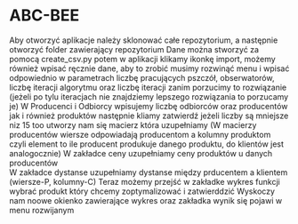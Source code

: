 # ABC-BEE
Aby otworzyć aplikacje należy sklonować całe repozytorium, a następnie otworzyć folder zawierający repozytorium
Dane można stworzyć za pomocą create_csv.py potem w aplikacji klikamy ikonkę import, możemy również wpisać ręcznie dane, aby to zrobić musimy rozwinąć menu i wpisać odpowiednio w parametrach liczbę pracujących pszczół, obserwatorów, liczbę iteracji algorytmu oraz liczbę iteracji zanim porzucimy to rozwiązanie (jeżeli po tylu iteracjach nie znajdziemy lepszego rozwiązania to porzucamy je)
W Producenci i Odbiorcy wpisujemy liczbę odbiorców oraz producentów jak i również produktów następnie kliamy zatwierdź jeżeli liczby są mniejsze niz 15 too utworzy nam się macierz która uzupełniamy (W macierzy producentów wiersze odpowiadają producentom a kolumny produktom czyli element to ile producent produkuje danego produktu, do klientów jest analogocznie)
W zakładce ceny uzupełniamy ceny produktów u danych producentów  
W zakładce dystanse uzupełniamy dystanse między prducentem a klientem (wiersze-P, kolumny-C)
Teraz możemy przejść w zakładke wykres funkcji wybrać produkt który chcemy zoptymalizować i zatwierddzić
Wyskoczy nam noowe okienko zawierające wykres oraz zakładka wynik się pojawi w menu rozwijanym
